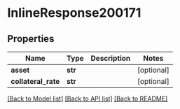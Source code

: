 # InlineResponse200171

## Properties
Name | Type | Description | Notes
------------ | ------------- | ------------- | -------------
**asset** | **str** |  | [optional] 
**collateral_rate** | **str** |  | [optional] 

[[Back to Model list]](../README.md#documentation-for-models) [[Back to API list]](../README.md#documentation-for-api-endpoints) [[Back to README]](../README.md)


